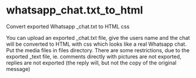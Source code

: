 # whatsapp_chat.txt_to_html
Convert exported Whatsapp _chat.txt to HTML css

You can upload an exported _chat.txt file, give the users name and the chat will be converted to HTML with css which looks like a real Whatsapp chat. Put the media files in files directory. There are some restrictions, due to the exported _text file, ie. comments directly with pictures are not exported, replies are not exported (the reply will, but not the copy of the original message)
